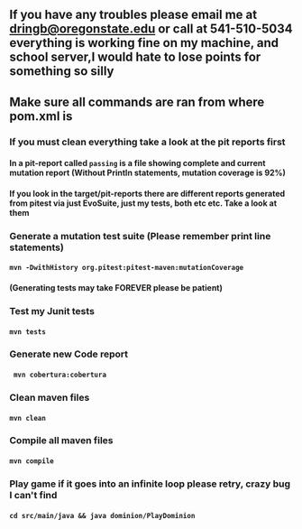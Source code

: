 
## If you have any troubles please email me at dringb@oregonstate.edu or call at 541-510-5034 everything is working fine on my machine, and school server,I would hate to lose points for something so silly

## Make sure all commands are ran from where pom.xml is


### If you must clean everything take a look at the pit reports first
#### In a pit-report called ```passing``` is a file showing complete and current mutation report (Without Println statements, mutation coverage is 92%)

#### If you look in the target/pit-reports there are different reports generated from pitest via just EvoSuite, just my tests, both etc etc. Take a look at them 



### Generate a mutation test suite (Please remember print line statements)
#### ```mvn -DwithHistory org.pitest:pitest-maven:mutationCoverage```
#### (Generating tests may take FOREVER please be patient)


### Test my Junit tests 
#### ```mvn tests```

### Generate new Code report 
#### ``` mvn cobertura:cobertura```

### Clean maven files 
#### ```mvn clean```

### Compile all maven files 
#### ```mvn compile```

### Play game if it goes into an infinite loop please retry, crazy bug I can't find
#### ```cd src/main/java && java dominion/PlayDominion```
